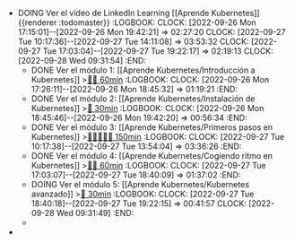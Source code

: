 - DOING Ver el vídeo de LinkedIn Learning [[Aprende Kubernetes]] {{renderer :todomaster}}
  :LOGBOOK:
  CLOCK: [2022-09-26 Mon 17:15:01]--[2022-09-26 Mon 19:42:21] =>  02:27:20
  CLOCK: [2022-09-27 Tue 10:17:36]--[2022-09-27 Tue 14:11:08] =>  03:53:32
  CLOCK: [2022-09-27 Tue 17:03:04]--[2022-09-27 Tue 19:22:17] =>  02:19:13
  CLOCK: [2022-09-28 Wed 09:31:54]
  :END:
	- DONE Ver el módulo 1: [[Aprende Kubernetes/Introducción a Kubernetes]] >[🍅🍅 60min](#agenda-pomo://?t=f-1664205997403-1800%2Cf-1664208359930-1800)
	  :LOGBOOK:
	  CLOCK: [2022-09-26 Mon 17:26:11]--[2022-09-26 Mon 18:45:32] =>  01:19:21
	  :END:
	- DONE Ver el módulo 2: [[Aprende Kubernetes/Instalación de Kubernetes]] >[🍅 30min](#agenda-pomo://?t=f-1664210834179-1800)
	  :LOGBOOK:
	  CLOCK: [2022-09-26 Mon 18:45:46]--[2022-09-26 Mon 19:42:20] =>  00:56:34
	  :END:
	- DONE Ver el módulo 3: [[Aprende Kubernetes/Primeros pasos en Kubernetes]] >[🍅🍅🍅🍅🍅 150min](#agenda-pomo://?t=f-1664266732978-1800%2Cf-1664268625433-1800%2Cf-1664271529710-1800%2Cf-1664273986402-1800%2Cf-1664275961312-1800)
	  :LOGBOOK:
	  CLOCK: [2022-09-27 Tue 10:17:38]--[2022-09-27 Tue 13:54:04] =>  03:36:26
	  :END:
	- DONE Ver el módulo 4: [[Aprende Kubernetes/Cogiendo ritmo en Kubernetes]] >[🍅🍅 60min](#agenda-pomo://?t=f-1664291223322-1800%2Cf-1664293893827-1800)
	  :LOGBOOK:
	  CLOCK: [2022-09-27 Tue 17:03:07]--[2022-09-27 Tue 18:40:09] =>  01:37:02
	  :END:
	- DOING Ver el módulo 5: [[Aprende Kubernetes/Kubernetes avanzado]] >[🍅 30min](#agenda-pomo://?t=f-1664296834321-1800)
	  :LOGBOOK:
	  CLOCK: [2022-09-27 Tue 18:40:18]--[2022-09-27 Tue 19:22:15] =>  00:41:57
	  CLOCK: [2022-09-28 Wed 09:31:49]
	  :END:
	-
-